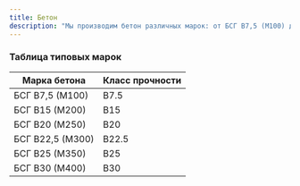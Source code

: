 ```yaml
---
title: Бетон
description: "Мы производим бетон различных марок: от БСГ В7,5 (М100) до БСГ В30 (М400). В ассортименте представлены все популярные классы прочности: B7.5, B15, B20, B22.5, B25 и B30. Каждая марка бетона соответствует определенным строительным задачам и имеет свои характеристики прочности."
---
```


### Таблица типовых марок

| Марка бетона | Класс прочности |
|-------|--------------|
| БСГ В7,5 (М100) | B7.5 |
| БСГ В15 (М200) | B15 |
| БСГ В20 (М250) | B20 |
| БСГ В22,5 (М300) | B22.5 |
| БСГ В25 (М350) | B25 |
| БСГ В30 (М400) | B30 |
